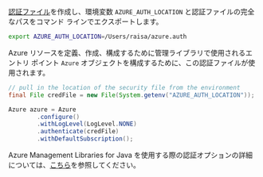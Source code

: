 [認証ファイル](../java-sdk-azure-authenticate.md#mgmt-file)を作成し、環境変数 `AZURE_AUTH_LOCATION` と認証ファイルの完全なパスをコマンド ラインでエクスポートします。

```bash
export AZURE_AUTH_LOCATION=/Users/raisa/azure.auth
```

Azure リソースを定義、作成、構成するために管理ライブラリで使用されるエントリ ポイント `Azure` オブジェクトを構成するために、この認証ファイルが使用されます。

```java
// pull in the location of the security file from the environment 
final File credFile = new File(System.getenv("AZURE_AUTH_LOCATION"));

Azure azure = Azure
        .configure()
        .withLogLevel(LogLevel.NONE)
        .authenticate(credFile)
        .withDefaultSubscription();
```

Azure Management Libraries for Java を使用する際の認証オプションの詳細については、[こちら](../java-sdk-azure-authenticate.md#mgmt-auth)を参照してください。